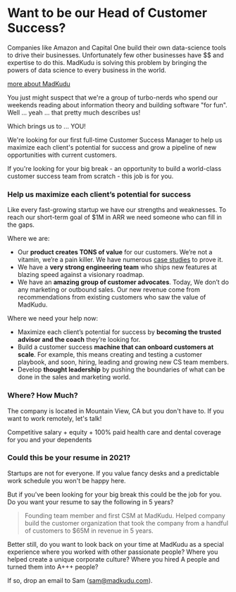 # Want to be our Head of Customer Success?

Companies like Amazon and Capital One build their own data-science tools to drive their businesses. Unfortunately few other businesses have $$ and expertise to do this. MadKudu is solving this problem by bringing the powers of data science to every business in the world.

[more about MadKudu](/jobs)

You just might suspect that we're a group of turbo-nerds who spend our weekends reading about information theory and building software "for fun". Well ... yeah ... that pretty much describes us!

Which brings us to ... YOU!

We're looking for our first full-time Customer Success Manager to help us maximize each client's potential for success and grow a pipeline of new opportunities with current customers.

If you're looking for your big break - an opportunity to build a world-class customer success team from scratch - this job is for you.

### Help us maximize each client’s potential for success

Like every fast-growing startup we have our strengths and weaknesses. To reach our short-term goal of $1M in ARR we need someone who can fill in the gaps.

Where we are:
- Our **product creates TONS of value** for our customers. We’re not a vitamin, we’re a pain killer. We have numerous [case studies](http://www.madkudu.com/customers-segment-fastlane) to prove it.
- We have a **very strong engineering team** who ships new features at blazing speed against a visionary roadmap.
- We have an **amazing group of customer advocates**. Today, We don’t do any marketing or outbound sales. Our new revenue come from recommendations from existing customers who saw the value of MadKudu.

Where we need your help now:
* Maximize each client’s potential for success by **becoming the trusted advisor and the coach** they’re looking for.
* Build a customer success **machine that can onboard customers at scale**. For example, this means creating and testing a customer playbook, and soon, hiring, leading and growing new CS team members.
* Develop **thought leadership** by pushing the boundaries of what can be done in the sales and marketing world.


### Where? How Much?
The company is located in Mountain View, CA but you don't have to. If you want to work remotely, let's talk!

Competitive salary + equity + 100% paid health care and dental coverage for you and your dependents


### Could this be your resume in 2021?
Startups are not for everyone. If you value fancy desks and a predictable work schedule you won't be happy here.

But if you've been looking for your big break this could be the job for you. Do you want your resume to say the following in 5 years?

> Founding team member and first CSM at MadKudu. Helped company build the customer organization that  took the company from a handful of customers to $65M in revenue in 5 years.

Better still, do you want to look back on your time at MadKudu as a special experience where you worked with other passionate people? Where you helped create a unique corporate culture? Where you hired A people and turned them into A+++ people?

If so, drop an email to Sam (sam@madkudu.com).

